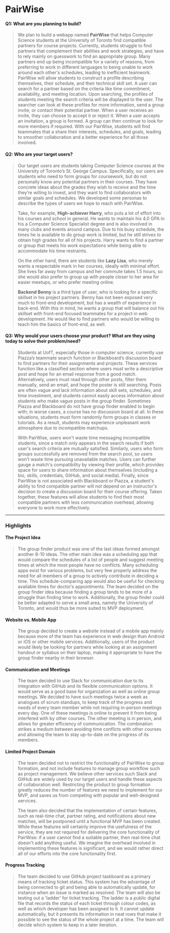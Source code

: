 # PairWise

#### Q1: What are you planning to build?

> We plan to build a webapp named **PairWise** that helps Computer Science students at the University of Toronto find compatible partners for course projects. Currently, students struggle to find partners that complement their abilities and work strategies, and have to rely mainly on guesswork to find an appropriate group. Many partners end up being incompatible for a variety of reasons, from preferring to work in different languages to being unable to work around each other's schedules, leading to inefficient teamwork. PairWise will allow students to construct a profile describing themselves, their schedule, and their technical skill set. A user can search for a partner based on the criteria like time commitment, availability, and meeting location. Upon searching, the profiles of students meeting the search criteria will be displayed to the user. The searcher can look at these profiles for more information, send a group invite, or contact their potential partner. When a user receives an invite, they can choose to accept it or reject it. When a user accepts an invitation, a group is formed. A group can then continue to look for more members if required. With our PairWise, students will find teammates that a share their interests, schedules, and goals, leading to smoother collaboration and a better experience for all those involved.

#### Q2: Who are your target users?

> Our target users are students taking Computer Science courses at the University of Toronto’s St. George Campus. Specifically, our users are students who need to form groups for coursework, but do not personally know any potential partners in their courses. They have concrete ideas about the grades they wish to receive and the time they’re willing to invest, and they want to find collaborators with similar goals and schedules. We developed some personas to describe the types of users we hope to reach with PairWise.
>
> Take, for example, **High-achiever Harry**, who puts a lot of effort into his courses and school in general. He wants to maintain his 4.0 GPA in his a Computer Science Specialist degree and is also involved in many clubs and events around campus. Due to his busy schedule, the times he is available to do group work is limited, but he still strives to obtain high grades for all of his projects. Harry wants to find a partner or group that meets his work expectations while being able to accommodate his time restraints.
>
> On the other hand, there are students like **Lazy Lisa**, who merely wants a respectable mark in her courses, ideally with minimal effort. She lives far away from campus and her commute takes 1.5 hours, so she would also prefer to group up with people closer to her area for easier meetups, or who prefer meeting online.
>
> **Backend Benny** is a third type of user, who is looking for a specific skillset in his project partners. Benny has not been exposed very much to front-end development, but has a wealth of experience in back-end. With this in mind, he wants a group that will balance out his skillset with front-end focused teammates for a project in web development. He would like to find partners who would be willing to teach him the basics of front-end, as well.

#### Q3: Why would your users choose your product? What are they using today to solve their problem/need?

> Students at UofT, especially those in computer science, currently use Piazza’s teammate search function or Blackboard’s discussion board to find partners for their assignments and projects. These services function like a classified section where users must write a descriptive post and hope for an email response from a good match. Alternatively, users must read through other posts, filter them manually, send an email, and hope the poster is still searching. Posts are often vague and lack information about skill sets, schedules, and time investment, and students cannot easily access information about students who make vague posts in the group finder. Sometimes Piazza and Blackboard do not have group finder enabled to begin with; in worse cases, a course has no discussion board at all. In these situations, students must form randomly form groups in classes or tutorials. As a result, students may experience unpleasant work atmosphere due to incompatible matchups.
>
> With PairWise, users won't waste time messaging incompatible students, since
> a match only appears in the search results if both user's search criteria are
> mutually satisfied.
> Similarly, users who form groups successfully are removed from the search
> pool, so users won't waste time pursuing unavailable matches.
> Users can further gauge a match's compatibility by viewing their profile,
> which provides space for users to share information about themselves
> (including a bio, skills, credentials, GitHub, and social media).
> Finally, since PairWise is not associated with Blackboard or Piazza, a
> student's ability to find compatible partner will not depend on an
> instructor's decision to create a discussion board for their course offering.
> Taken together, these features will allow students to
> find their most compatible partners with less communication overhead, allowing
> everyone to work more effectively.

----

### Highlights

#### The Project Idea
> The group finder product was one of the last ideas formed amongst another 8-10 ideas. The other main idea was a scheduling app that would compare the schedules of a list of people and suggest meeting times at which the most people have no conflicts. Many scheduling apps exist for various problems, but very few properly address the need for all members of a group to actively contribute in deciding a time. This schedule-comparing app would also be useful for checking available times for doctor’s appointments. The team decided on the group finder idea because finding a group tends to be more of a struggle than finding time to work. Additionally, the group finder could be better adapted to serve a small area, namely the University of Toronto, and would thus be more suited to MVP deployment.

#### Website vs. Mobile App
> The group decided to create a website instead of a mobile app mainly because more of the team has experience in web design than Android or iOS or other mobile services. Additionally, users of the product would likely be looking for partners while looking at an assignment handout or syllabus on their laptop, making it appropriate to have the group finder nearby in their browser.

#### Communication and Meetings
> The team decided to use Slack for communication due to its integration with GitHub and its flexible communication options. It would serve as a good base for organization as well as online group meetings. We decided to have such meetings twice a week as analogues of scrum standups, to keep track of the progress and needs of every team member while not requiring in-person meetings every day. One of these meetings is online to prevent it from being interfered with by other courses. The other meeting is in person, and allows for greater efficiency of communication. The combination strikes a medium between avoiding time conflicts with other courses and allowing the team to stay up-to-date on the progress of its members.

#### Limited Project Domain
> The team decided not to restrict the functionality of PairWise to group
> formation, and not include features to manage group workflow such as
> project management. We believe other services such Slack and GitHub are
> widely used by our target users and handle these aspects of collaboration
> well. Restricting the product to group formation greatly reduces the number of
> features we need to implement for our MVP, and saves us from competing with
> popular and well-designed services.
>
> The team also decided that the implementation of certain features, such as
> real-time chat, partner rating, and notifications about new matches, will
> be postponed until a functional MVP has been created. While these features
> will certainly improve the usefulness of the service, they are not required
> for delivering the core functionality of PairWise: if a user cannot find a
> suitable partner, then real-time chat doesn't add anything useful. We imagine
> the overhead involved in implementing these features is significant, and we
> would rather direct all of our efforts into the core functionality first.

#### Progress Tracking
> The team decided to use GitHub project taskboard as a primary means of tracking ticket status. This system has the advantage of being connected to git and being able to automatically update, for instance when an issue is marked as resolved. The team will also be testing out a 'ladder' for ticket tracking. The ladder is a public digital file that records the status of each ticket through colour codes, as well as which developer has been assigned to it. It cannot update automatically, but it presents its information in neat rows that make it possible to see the status of the whole project at a time. The team will decide which system to keep in a later iteration.
